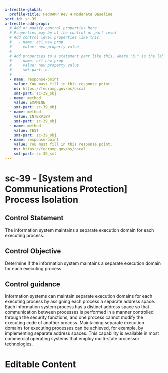 ```yaml
---
x-trestle-global:
  profile-title: FedRAMP Rev 4 Moderate Baseline
sort-id: sc-39
x-trestle-add-props:
  # Add or modify control properties here
  # Properties may be at the control or part level
  # Add control level properties like this:
  #   - name: ac1_new_prop
  #     value: new property value
  #
  # Add properties to a statement part like this, where "b." is the label of the target statement part
  #   - name: ac1_new_prop
  #     value: new property value
  #     smt-part: b.
  #
  - name: response-point
    value: You must fill in this response point.
    ns: https://fedramp.gov/ns/oscal
    smt-part: sc-39_obj
  - name: method
    value: EXAMINE
    smt-part: sc-39_obj
  - name: method
    value: INTERVIEW
    smt-part: sc-39_obj
  - name: method
    value: TEST
    smt-part: sc-39_obj
  - name: response-point
    value: You must fill in this response point.
    ns: https://fedramp.gov/ns/oscal
    smt-part: sc-39_smt
---
```


# sc-39 - \[System and Communications Protection\] Process Isolation

## Control Statement

The information system maintains a separate execution domain for each executing process.

## Control Objective

Determine if the information system maintains a separate execution domain for each executing process.

## Control guidance

Information systems can maintain separate execution domains for each executing process by assigning each process a separate address space. Each information system process has a distinct address space so that communication between processes is performed in a manner controlled through the security functions, and one process cannot modify the executing code of another process. Maintaining separate execution domains for executing processes can be achieved, for example, by implementing separate address spaces. This capability is available in most commercial operating systems that employ multi-state processor technologies.

# Editable Content

<!-- Make additions and edits below -->
<!-- The above represents the contents of the control as received by the profile, prior to additions. -->
<!-- If the profile makes additions to the control, they will appear below. -->
<!-- The above markdown may not be edited but you may edit the content below, and/or introduce new additions to be made by the profile. -->
<!-- If there is a yaml header at the top, parameter values may be edited. Use --set-parameters to incorporate the changes during assembly. -->
<!-- The content here will then replace what is in the profile for this control, after running profile-assemble. -->
<!-- The added parts in the profile for this control are below.  You may edit them and/or add new ones. -->
<!-- Each addition must have a heading either of the form ## Control my_addition_name -->
<!-- or ## Part a. (where the a. refers to one of the control statement labels.) -->
<!-- "## Control" parts are new parts added after the statement part. -->
<!-- "## Part" parts are new parts added into the top-level statement part with that label. -->
<!-- Subparts may be added with nested hash levels of the form ### My Subpart Name -->
<!-- underneath the parent ## Control or ## Part being added -->
<!-- See https://ibm.github.io/compliance-trestle/tutorials/ssp_profile_catalog_authoring/ssp_profile_catalog_authoring for guidance. -->
